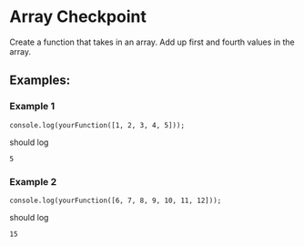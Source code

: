 # Array Checkpoint

Create a function that takes in an array. Add up first and fourth values in the array.

## Examples:

### Example 1

```
console.log(yourFunction([1, 2, 3, 4, 5]));
```

should log 

```
5
```

### Example 2

```
console.log(yourFunction([6, 7, 8, 9, 10, 11, 12]));
```

should log


```
15
```


